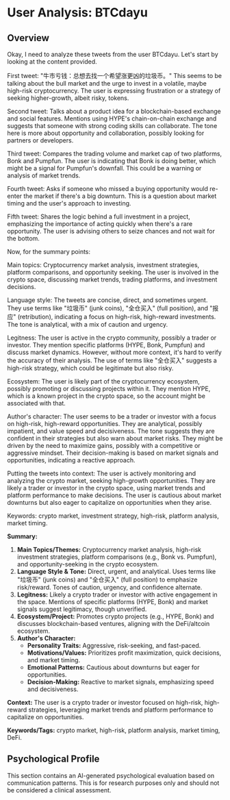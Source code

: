 # User Analysis: BTCdayu

## Overview

<think>
Okay, I need to analyze these tweets from the user BTCdayu. Let's start by looking at the content provided.

First tweet: "牛市亏钱：总想去找一个希望涨更凶的垃圾币。" This seems to be talking about the bull market and the urge to invest in a volatile, maybe high-risk cryptocurrency. The user is expressing frustration or a strategy of seeking higher-growth, albeit risky, tokens.

Second tweet: Talks about a product idea for a blockchain-based exchange and social features. Mentions using HYPE's chain-on-chain exchange and suggests that someone with strong coding skills can collaborate. The tone here is more about opportunity and collaboration, possibly looking for partners or developers.

Third tweet: Compares the trading volume and market cap of two platforms, Bonk and Pumpfun. The user is indicating that Bonk is doing better, which might be a signal for Pumpfun's downfall. This could be a warning or analysis of market trends.

Fourth tweet: Asks if someone who missed a buying opportunity would re-enter the market if there's a big downturn. This is a question about market timing and the user's approach to investing.

Fifth tweet: Shares the logic behind a full investment in a project, emphasizing the importance of acting quickly when there's a rare opportunity. The user is advising others to seize chances and not wait for the bottom.

Now, for the summary points:

Main topics: Cryptocurrency market analysis, investment strategies, platform comparisons, and opportunity seeking. The user is involved in the crypto space, discussing market trends, trading platforms, and investment decisions.

Language style: The tweets are concise, direct, and sometimes urgent. They use terms like "垃圾币" (junk coins), "全仓买入" (full position), and "报应" (retribution), indicating a focus on high-risk, high-reward investments. The tone is analytical, with a mix of caution and urgency.

Legitness: The user is active in the crypto community, possibly a trader or investor. They mention specific platforms (HYPE, Bonk, Pumpfun) and discuss market dynamics. However, without more context, it's hard to verify the accuracy of their analysis. The use of terms like "全仓买入" suggests a high-risk strategy, which could be legitimate but also risky.

Ecosystem: The user is likely part of the cryptocurrency ecosystem, possibly promoting or discussing projects within it. They mention HYPE, which is a known project in the crypto space, so the account might be associated with that.

Author's character: The user seems to be a trader or investor with a focus on high-risk, high-reward opportunities. They are analytical, possibly impatient, and value speed and decisiveness. The tone suggests they are confident in their strategies but also warn about market risks. They might be driven by the need to maximize gains, possibly with a competitive or aggressive mindset. Their decision-making is based on market signals and opportunities, indicating a reactive approach.

Putting the tweets into context: The user is actively monitoring and analyzing the crypto market, seeking high-growth opportunities. They are likely a trader or investor in the crypto space, using market trends and platform performance to make decisions. The user is cautious about market downturns but also eager to capitalize on opportunities when they arise.

Keywords: crypto market, investment strategy, high-risk, platform analysis, market timing.
</think>

**Summary:**  
1. **Main Topics/Themes:** Cryptocurrency market analysis, high-risk investment strategies, platform comparisons (e.g., Bonk vs. Pumpfun), and opportunity-seeking in the crypto ecosystem.  
2. **Language Style & Tone:** Direct, urgent, and analytical. Uses terms like "垃圾币" (junk coins) and "全仓买入" (full position) to emphasize risk/reward. Tones of caution, urgency, and confidence alternate.  
3. **Legitness:** Likely a crypto trader or investor with active engagement in the space. Mentions of specific platforms (HYPE, Bonk) and market signals suggest legitimacy, though unverified.  
4. **Ecosystem/Project:** Promotes crypto projects (e.g., HYPE, Bonk) and discusses blockchain-based ventures, aligning with the DeFi/altcoin ecosystem.  
5. **Author's Character:**  
   - **Personality Traits:** Aggressive, risk-seeking, and fast-paced.  
   - **Motivations/Values:** Prioritizes profit maximization, quick decisions, and market timing.  
   - **Emotional Patterns:** Cautious about downturns but eager for opportunities.  
   - **Decision-Making:** Reactive to market signals, emphasizing speed and decisiveness.  

**Context:** The user is a crypto trader or investor focused on high-risk, high-reward strategies, leveraging market trends and platform performance to capitalize on opportunities.  

**Keywords/Tags:** crypto market, high-risk, platform analysis, market timing, DeFi.

## Psychological Profile

This section contains an AI-generated psychological evaluation based on communication patterns. This is for research purposes only and should not be considered a clinical assessment.